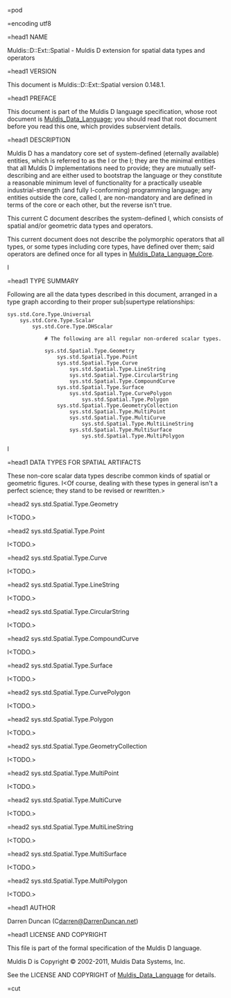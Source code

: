 =pod

=encoding utf8

=head1 NAME

Muldis::D::Ext::Spatial - Muldis D extension for spatial data types and operators

=head1 VERSION

This document is Muldis::D::Ext::Spatial version 0.148.1.

=head1 PREFACE

This document is part of the Muldis D language specification, whose root
document is [Muldis_Data_Language](Muldis_Data_Language.md); you should read that root document
before you read this one, which provides subservient details.

=head1 DESCRIPTION

Muldis D has a mandatory core set of system-defined (eternally available)
entities, which is referred to as the I<Muldis D core> or the I<core>; they
are the minimal entities that all Muldis D implementations need to provide;
they are mutually self-describing and are either used to bootstrap the
language or they constitute a reasonable minimum level of functionality for
a practically useable industrial-strength (and fully I<TTM>-conforming)
programming language; any entities outside the core, called I<Muldis D
extensions>, are non-mandatory and are defined in terms of the core or each
other, but the reverse isn't true.

This current C<Spatial> document describes the system-defined I<Muldis D
Spatial Extension>, which consists of spatial and/or geometric data types
and operators.

This current document does not describe the polymorphic operators that all
types, or some types including core types, have defined over them; said
operators are defined once for all types in [Muldis_Data_Language_Core](Muldis_Data_Language_Core.md).

I<This documentation is pending.>

=head1 TYPE SUMMARY

Following are all the data types described in this document, arranged in a
type graph according to their proper sub|supertype relationships:

    sys.std.Core.Type.Universal
        sys.std.Core.Type.Scalar
            sys.std.Core.Type.DHScalar

                # The following are all regular non-ordered scalar types.

                sys.std.Spatial.Type.Geometry
                    sys.std.Spatial.Type.Point
                    sys.std.Spatial.Type.Curve
                        sys.std.Spatial.Type.LineString
                        sys.std.Spatial.Type.CircularString
                        sys.std.Spatial.Type.CompoundCurve
                    sys.std.Spatial.Type.Surface
                        sys.std.Spatial.Type.CurvePolygon
                            sys.std.Spatial.Type.Polygon
                    sys.std.Spatial.Type.GeometryCollection
                        sys.std.Spatial.Type.MultiPoint
                        sys.std.Spatial.Type.MultiCurve
                            sys.std.Spatial.Type.MultiLineString
                        sys.std.Spatial.Type.MultiSurface
                            sys.std.Spatial.Type.MultiPolygon

I<This documentation is pending.>

=head1 DATA TYPES FOR SPATIAL ARTIFACTS

These non-core scalar data types describe common kinds of spatial or
geometric figures.  I<Of course, dealing with these types in general isn't
a perfect science; they stand to be revised or rewritten.>

=head2 sys.std.Spatial.Type.Geometry

I<TODO.>

=head2 sys.std.Spatial.Type.Point

I<TODO.>

=head2 sys.std.Spatial.Type.Curve

I<TODO.>

=head2 sys.std.Spatial.Type.LineString

I<TODO.>

=head2 sys.std.Spatial.Type.CircularString

I<TODO.>

=head2 sys.std.Spatial.Type.CompoundCurve

I<TODO.>

=head2 sys.std.Spatial.Type.Surface

I<TODO.>

=head2 sys.std.Spatial.Type.CurvePolygon

I<TODO.>

=head2 sys.std.Spatial.Type.Polygon

I<TODO.>

=head2 sys.std.Spatial.Type.GeometryCollection

I<TODO.>

=head2 sys.std.Spatial.Type.MultiPoint

I<TODO.>

=head2 sys.std.Spatial.Type.MultiCurve

I<TODO.>

=head2 sys.std.Spatial.Type.MultiLineString

I<TODO.>

=head2 sys.std.Spatial.Type.MultiSurface

I<TODO.>

=head2 sys.std.Spatial.Type.MultiPolygon

I<TODO.>

=head1 AUTHOR

Darren Duncan (C<darren@DarrenDuncan.net>)

=head1 LICENSE AND COPYRIGHT

This file is part of the formal specification of the Muldis D language.

Muldis D is Copyright © 2002-2011, Muldis Data Systems, Inc.

See the LICENSE AND COPYRIGHT of [Muldis_Data_Language](Muldis_Data_Language.md) for details.

=cut
